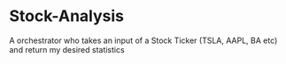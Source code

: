 # Stock-Analysis
A orchestrator who takes an input of a Stock Ticker (TSLA, AAPL, BA etc) and return my desired statistics
